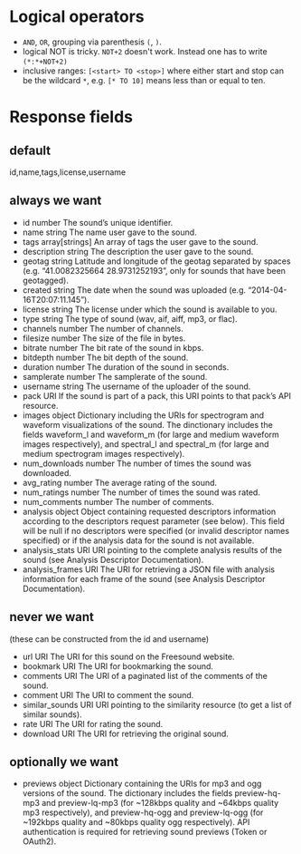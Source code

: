 # Logical operators

- `AND`, `OR`, grouping via parenthesis `(`, `)`.
- logical NOT is tricky. `NOT+2` doesn't work.
  Instead one has to write `(*:*+NOT+2)`
- inclusive ranges: `[<start> TO <stop>]` where
  either start and stop can be the wildcard `*`,
  e.g. `[* TO 10]` means less than or equal to ten.
  
# Response fields

## default

id,name,tags,license,username

## always we want

- id 	number 	The sound’s unique identifier.
- name 	string 	The name user gave to the sound.
- tags 	array[strings] 	An array of tags the user gave to the sound.
- description 	string 	The description the user gave to the sound.
- geotag 	string 	Latitude and longitude of the geotag separated by spaces (e.g. “41.0082325664 28.9731252193”, only for sounds that have been geotagged).
- created 	string 	The date when the sound was uploaded (e.g. “2014-04-16T20:07:11.145”).
- license 	string 	The license under which the sound is available to you.
- type 	string 	The type of sound (wav, aif, aiff, mp3, or flac).
- channels 	number 	The number of channels.
- filesize 	number 	The size of the file in bytes.
- bitrate 	number 	The bit rate of the sound in kbps.
- bitdepth 	number 	The bit depth of the sound.
- duration 	number 	The duration of the sound in seconds.
- samplerate 	number 	The samplerate of the sound.
- username 	string 	The username of the uploader of the sound.
- pack 	URI 	If the sound is part of a pack, this URI points to that pack’s API resource.
- images 	object 	Dictionary including the URIs for spectrogram and waveform visualizations of the sound. The dinctionary includes the fields waveform_l and waveform_m (for large and medium waveform images respectively), and spectral_l and spectral_m (for large and medium spectrogram images respectively).
- num_downloads 	number 	The number of times the sound was downloaded.
- avg_rating 	number 	The average rating of the sound.
- num_ratings 	number 	The number of times the sound was rated.
- num_comments 	number 	The number of comments.
- analysis 	object 	Object containing requested descriptors information according to the descriptors request parameter (see below). This field will be null if no descriptors were specified (or invalid descriptor names specified) or if the analysis data for the sound is not available.
- analysis_stats 	URI 	URI pointing to the complete analysis results of the sound (see Analysis Descriptor Documentation).
- analysis_frames 	URI 	The URI for retrieving a JSON file with analysis information for each frame of the sound (see Analysis Descriptor Documentation).

## never we want

(these can be constructed from the id and username)

- url 	URI 	The URI for this sound on the Freesound website.
- bookmark 	URI 	The URI for bookmarking the sound.
- comments 	URI 	The URI of a paginated list of the comments of the sound.
- comment 	URI 	The URI to comment the sound.
- similar_sounds 	URI 	URI pointing to the similarity resource (to get a list of similar sounds).
- rate 	URI 	The URI for rating the sound.
- download 	URI 	The URI for retrieving the original sound.

## optionally we want

- previews 	object 	Dictionary containing the URIs for mp3 and ogg versions of the sound. The dictionary includes the fields preview-hq-mp3 and preview-lq-mp3 (for ~128kbps quality and ~64kbps quality mp3 respectively), and preview-hq-ogg and preview-lq-ogg (for ~192kbps quality and ~80kbps quality ogg respectively). API authentication is required for retrieving sound previews (Token or OAuth2).

